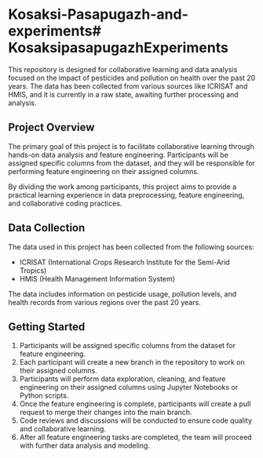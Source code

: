 # Kosaksi-Pasapugazh-and-experiments# KosaksipasapugazhExperiments

This repository is designed for collaborative learning and data analysis focused on the impact of pesticides and pollution on health over the past 20 years. The data has been collected from various sources like ICRISAT and HMIS, and it is currently in a raw state, awaiting further processing and analysis.

## Project Overview

The primary goal of this project is to facilitate collaborative learning through hands-on data analysis and feature engineering. Participants will be assigned specific columns from the dataset, and they will be responsible for performing feature engineering on their assigned columns.

By dividing the work among participants, this project aims to provide a practical learning experience in data preprocessing, feature engineering, and collaborative coding practices.

## Data Collection

The data used in this project has been collected from the following sources:

- ICRISAT (International Crops Research Institute for the Semi-Arid Tropics)
- HMIS (Health Management Information System)

The data includes information on pesticide usage, pollution levels, and health records from various regions over the past 20 years.

## Getting Started

1. Participants will be assigned specific columns from the dataset for feature engineering.
2. Each participant will create a new branch in the repository to work on their assigned columns.
3. Participants will perform data exploration, cleaning, and feature engineering on their assigned columns using Jupyter Notebooks or Python scripts.
4. Once the feature engineering is complete, participants will create a pull request to merge their changes into the main branch.
5. Code reviews and discussions will be conducted to ensure code quality and collaborative learning.
6. After all feature engineering tasks are completed, the team will proceed with further data analysis and modeling.

